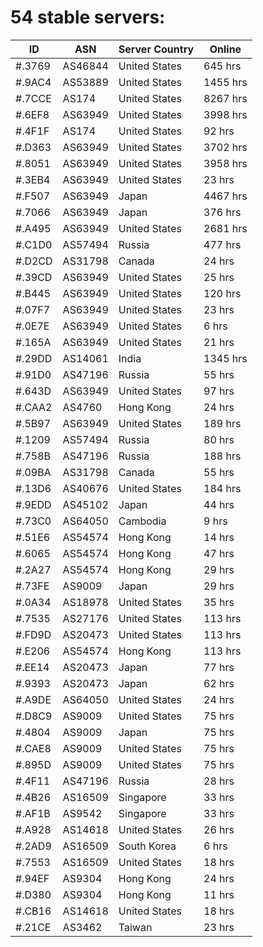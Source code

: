 # 54 stable servers:

| ID | ASN | Server Country | Online |
| ------ | ------ | ------ | ------ |
| #.3769 | AS46844 | United States | 645 hrs |
| #.9AC4 | AS53889 | United States | 1455 hrs |
| #.7CCE | AS174 | United States | 8267 hrs |
| #.6EF8 | AS63949 | United States | 3998 hrs |
| #.4F1F | AS174 | United States | 92 hrs |
| #.D363 | AS63949 | United States | 3702 hrs |
| #.8051 | AS63949 | United States | 3958 hrs |
| #.3EB4 | AS63949 | United States | 23 hrs |
| #.F507 | AS63949 | Japan | 4467 hrs |
| #.7066 | AS63949 | Japan | 376 hrs |
| #.A495 | AS63949 | United States | 2681 hrs |
| #.C1D0 | AS57494 | Russia | 477 hrs |
| #.D2CD | AS31798 | Canada | 24 hrs |
| #.39CD | AS63949 | United States | 25 hrs |
| #.B445 | AS63949 | United States | 120 hrs |
| #.07F7 | AS63949 | United States | 23 hrs |
| #.0E7E | AS63949 | United States | 6 hrs |
| #.165A | AS63949 | United States | 21 hrs |
| #.29DD | AS14061 | India | 1345 hrs |
| #.91D0 | AS47196 | Russia | 55 hrs |
| #.643D | AS63949 | United States | 97 hrs |
| #.CAA2 | AS4760 | Hong Kong | 24 hrs |
| #.5B97 | AS63949 | United States | 189 hrs |
| #.1209 | AS57494 | Russia | 80 hrs |
| #.758B | AS47196 | Russia | 188 hrs |
| #.09BA | AS31798 | Canada | 55 hrs |
| #.13D6 | AS40676 | United States | 184 hrs |
| #.9EDD | AS45102 | Japan | 44 hrs |
| #.73C0 | AS64050 | Cambodia | 9 hrs |
| #.51E6 | AS54574 | Hong Kong | 14 hrs |
| #.6065 | AS54574 | Hong Kong | 47 hrs |
| #.2A27 | AS54574 | Hong Kong | 29 hrs |
| #.73FE | AS9009 | Japan | 29 hrs |
| #.0A34 | AS18978 | United States | 35 hrs |
| #.7535 | AS27176 | United States | 113 hrs |
| #.FD9D | AS20473 | United States | 113 hrs |
| #.E206 | AS54574 | Hong Kong | 113 hrs |
| #.EE14 | AS20473 | Japan | 77 hrs |
| #.9393 | AS20473 | Japan | 62 hrs |
| #.A9DE | AS64050 | United States | 24 hrs |
| #.D8C9 | AS9009 | United States | 75 hrs |
| #.4804 | AS9009 | Japan | 75 hrs |
| #.CAE8 | AS9009 | United States | 75 hrs |
| #.895D | AS9009 | United States | 75 hrs |
| #.4F11 | AS47196 | Russia | 28 hrs |
| #.4B26 | AS16509 | Singapore | 33 hrs |
| #.AF1B | AS9542 | Singapore | 33 hrs |
| #.A928 | AS14618 | United States | 26 hrs |
| #.2AD9 | AS16509 | South Korea | 6 hrs |
| #.7553 | AS16509 | United States | 18 hrs |
| #.94EF | AS9304 | Hong Kong | 24 hrs |
| #.D380 | AS9304 | Hong Kong | 11 hrs |
| #.CB16 | AS14618 | United States | 18 hrs |
| #.21CE | AS3462 | Taiwan | 23 hrs |

